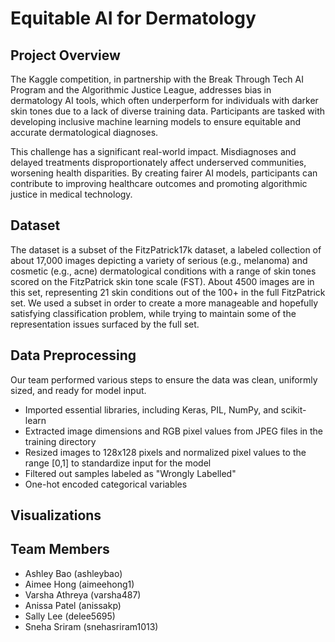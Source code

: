 # Equitable AI for Dermatology

## Project Overview
The Kaggle competition, in partnership with the Break Through Tech AI Program and the Algorithmic Justice League, addresses bias in dermatology AI tools, which often underperform for individuals with darker skin tones due to a lack of diverse training data. Participants are tasked with developing inclusive machine learning models to ensure equitable and accurate dermatological diagnoses.

This challenge has a significant real-world impact. Misdiagnoses and delayed treatments disproportionately affect underserved communities, worsening health disparities. By creating fairer AI models, participants can contribute to improving healthcare outcomes and promoting algorithmic justice in medical technology.

## Dataset
The dataset is a subset of the FitzPatrick17k dataset, a labeled collection of about 17,000 images depicting a variety of serious (e.g., melanoma) and cosmetic (e.g., acne) dermatological conditions with a range of skin tones scored on the FitzPatrick skin tone scale (FST). About 4500 images are in this set, representing 21 skin conditions out of the 100+ in the full FitzPatrick set. We used a subset in order to create a more manageable and hopefully satisfying classification problem, while trying to maintain some of the representation issues surfaced by the full set.

## Data Preprocessing
Our team performed various steps to ensure the data was clean, uniformly sized, and ready for model input.
- Imported essential libraries, including Keras, PIL, NumPy, and scikit-learn
- Extracted image dimensions and RGB pixel values from JPEG files in the training directory
- Resized images to 128x128 pixels and normalized pixel values to the range [0,1] to standardize input for the model
- Filtered out samples labeled as "Wrongly Labelled"
- One-hot encoded categorical variables

## Visualizations

## Team Members
- Ashley Bao (ashleybao)
- Aimee Hong (aimeehong1)
- Varsha Athreya (varsha487)
- Anissa Patel (anissakp)
- Sally Lee (delee5695)
- Sneha Sriram (snehasriram1013)
